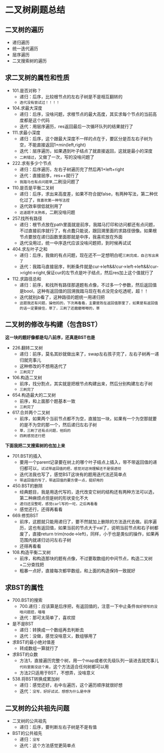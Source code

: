 # 二叉树刷题总结

## 二叉树的遍历

* 递归遍历
* 统一迭代遍历
* 层序遍历
* 二叉搜索树的遍历

## 求二叉树的属性和性质

* 101.是否对称？
  * 递归：后序，比较根节点的左右子树是不是相互翻转的
  * `迭代没有尝试过！！！！`
* 104.求最大深度
  * 递归：后序，没啥问题，求根节点的最大高度，其实求每个节点的当前高度都是这个代码
  * 迭代：用层序遍历，res返回最后一次循环队列的结果就行了
* 111.求最小深度
  * 递归：后序，这个跟最大深度不一样的点在于，要区分是否左右子树为空，不能直接返回1+min(left,right)
  * 迭代：层序遍历，如果遇到叶子结点了就直接返回，这就是最小的深度
  * `二刷错过`，又做了一次，写的没啥问题了
* 222.求有多少个节点
  * 递归：后序遍历，左右子树遍历完了然后再1+left+right
  * 迭代：直接层序，res++就行了
  * `我踏马也有点问题草`,二刷没问题了
* 110.是否是平衡二叉树
  * 递归：后序，求出来高度差，如果不符合就false，有两种写法，第二种优化过了，`我喜欢第一种写法捏`
  * 迭代效率很低就别用了
  * `这道题不太熟练`，二刷没啥问题
* 257.找所有路径
  * 递归：根节点放在path里面就是前序，我踏马打印和访问都还有点问题，不过直接前序就行了，有点蠢只能说，跟回溯里面的求路径很像。如果根节点要放在递归函数里面那就是中序，我喜欢放在外面
  * 迭代没用过，统一中序迭代应该没啥问题把，到时候再试试
* 404.求左叶子之和
  * 递归：后序，我做的有点问题，现在还不一定想明白呢`三刷完成，自己写出来了`
  * 迭代：我踏马直接层序，判断条件就是cur->left&&!cur->left->left&&!cur->right->right,保证cur的左节点是叶子结点，然后res加上这个值就行了
* 112.求路径总和
  * 递归：前序，和找所有路径那道题有点像，不过多一个参数，然后返回值是bool，这种有返回值的回溯我踏马现在有点没完全吃透呢，超！！
  * 迭代就别jb看了，这种路径的题统一用递归把
  * `这题我还有问题，操他妈的，下次再看看，主要是败在返回值那里了，如果是有返回值的话一定要接住，草了，三刷了还磨磨唧唧的，草`

## 二叉树的修改与构建（包含BST）
**这一块的题好像都是勾八前序，还真是BST也是**
* 226.翻转二叉树
  * 递归：前序，莫名其妙就做出来了，swap左右孩子完了，左右子树再一递归就完事儿
  * 这种修改的不想用迭代了
  * `三刷完了`
* 106.构造二叉树
  * 前序，找分割点，其实就是把根节点构建出来，然后分别构建左右子树
  * `三刷完了`
* 654.构造最大的二叉树
  * 前序，和上面那个题基本一致
  * `三刷完了`
* 617.合并两个二叉树
  * 前序，如果两个当前节点都不为空，直接加一块，如果有一个为空那就要的是不为空的那一个，然后递归左右子树
  * `草，三刷了还有点问题，他妈的`
  * `四刷感觉还行把`

**下面我把二叉搜索树的也加上来**
* 701.BST的插入
  * 要用一个parent记录要在树上的哪个叶子结点上插入，带不带返回值的递归都可以，`试试带返回值的把，感觉对这块理解还不是很透彻`
  * 迭代法我也写了，感觉BST这块有的题用迭代法还简单点
  * `带返回值的写了，带返回值的要方便一点，挺好用的`
* 450.BST的删除
  * 经典题目，我是用迭代写的，迭代改变它树的结构还有两种方法可以选，第二种麻烦点但是树的形状变化不大
  * `递归还没整呢，感觉carl写的一坨，之后再看看`
  * 感觉还行，还得再看看
* 669.修剪BST
  * 前序，这题就只能用递归了，要不然就加上删除的方法迭代去做。前序遍历，这也有返回值，如果当前的节点大于val了，说明当前节点和右子树都废了，直接return trim(node->left)，同样，小于也是类似的操作，如果再范围内就递归访问左右子树
  * 还得再看看
* 108.构造平衡二叉树
  * 前序，和构造那块的题有点像，不过要取数组的中间节点，构造二叉树+二分查找把
  * 粗暴一点好，直接每次都早数组，和上面的构造保持一致就好
  
## 求BST的属性
* 700.BST的搜索
  * 700.递归：应该算是后序把，有返回值的，注意一下中止条件`我好想写的没啥问题捏，嘻嘻`
  * 迭代：那可太简单了，喜欢捏
* 是不是BST
  * 递归：转换成一个数组再去判断去
  * 迭代：没做，感觉没啥意义，数组够用了
* 求BST的最小绝对值差
  * 转成数组一算就行了
* 求BST的众数
  * 方法1，直接遍历完整个树，用一个map或者优先级队列一装进去就完事儿`代码里面没这个奥`，这个方法适合任何树都可以用
  * 方法2只适用于BST，不想弄，没啥意义
* 538.将BST转换成累加树
  * 递归：感觉还好，右中左遍历，这个遍历顺序就很好想
  * 迭代：`没写，好好试试，想想为什么是中序`

## 二叉树的公共祖先问题
* 二叉树的公共祖先
  * 递归：后序，要判断左右子树是不是有值
* BST的公共祖先
  * 递归：`没写`
  * 迭代：这个方法感觉更简单点